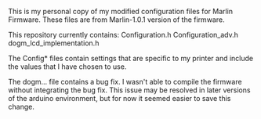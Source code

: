 This is my personal copy of my modified configuration files for Marlin Firmware.  These files are from Marlin-1.0.1 version of the firmware.

This repository currently contains:
Configuration.h
Configuration_adv.h
dogm_lcd_implementation.h

The Config* files contain settings that are specific to my printer and include the values that I have chosen to use.

The dogm... file contains a bug fix.  I wasn't able to compile the firmware without integrating the bug fix.
This issue may be resolved in later versions of the arduino environment, but for now it seemed easier to save this change.


